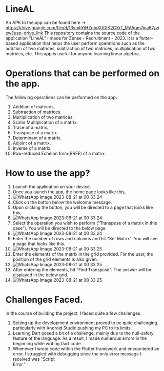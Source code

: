 # LineAL

An APK to the app can be found here -> https://drive.google.com/file/d/13smhYjHZqjnXUDiK2CXrT_MA5qm7ma67/view?usp=drive_link
This repository contains the source code of the application "LineAL" I made for Zense - Recruitment - 2023. It is a flutter-based application that helps the user perform operations such as the addition of two matrices, subtraction of two matrices, multiplication of two matrices, etc. This app is useful for anyone learning linear algebra.

# Operations that can be performed on the app.
The following operations can be performed on the app:
1. Addition of matrices.
2. Subtraction of matrices.
3. Multiplication of two matrices.
4. Scalar Multiplication of a matrix.
5. Trace of a matrix.
6. Transpose of a matrix.
7. Determinant of a matrix.
8. Adjoint of a matrix.
9. Inverse of a matrix.
10. Row-reduced Echelon form(RREF) of a matrix.

# How to use the app?
1. Launch the application on your device.
2. Once you launch the app, the home page looks like this,
3. ![WhatsApp Image 2023-08-21 at 00 33 24](https://github.com/Laptop-2022/LineAL/assets/118844606/58ee4d9e-afc1-4fb3-87a3-6c831dcc2d9d)
4. Click on the button below the welcome message.
5. Upon clicking the button, you will be directed to a page that looks like this,
6. ![WhatsApp Image 2023-08-21 at 00 33 24](https://github.com/Laptop-2022/LineAL/assets/118844606/9d4aecea-e6ae-49a3-8491-e271a039be2f)
7. Select the operation you wish to perform ("Transpose of a matrix in this case"). You will be directed to the below page
8. ![WhatsApp Image 2023-08-21 at 00 33 24](https://github.com/Laptop-2022/LineAL/assets/118844606/9027615e-997a-4638-9d82-336647e25256)
9. Enter the number of rows and columns and hit "Set Matrix". You will see a page that looks like this.
10. ![WhatsApp Image 2023-08-21 at 00 33 25](https://github.com/Laptop-2022/LineAL/assets/118844606/b4376404-5bcc-4955-8764-627b3d3211d1)
11. Enter the elements of the matrix in the grid provided. For the user, the position of the grid elements is also given.
12. ![WhatsApp Image 2023-08-21 at 00 33 25](https://github.com/Laptop-2022/LineAL/assets/118844606/ce13a490-4f2e-40c9-9991-fb1a43b9db5c)
13. After entering the elements, hit "Find Transpose". The answer will be displayed in the below grid.
14. ![WhatsApp Image 2023-08-21 at 00 33 25](https://github.com/Laptop-2022/LineAL/assets/118844606/bccc438e-ab31-42f5-a2e2-2a61b92b3551)

# Challenges Faced.
In the course of building the project, I faced quite a few challenges.
1. Setting up the development environment proved to be quite challenging, particularly with Android Studio pushing my PC to its limits.
2. Learning Dart posed a bit of a challenge, mainly due to the null-safety feature of the language. As a result, I made numerous errors in the beginning while 
   writing Dart code.
3. Whenever I wrote code within the Flutter framework and encountered an error, I struggled with debugging since the only error message I received was "Script   
   Error."

